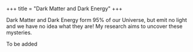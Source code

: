 +++
title = "Dark Matter and Dark Energy"
+++

Dark Matter and Dark Energy form 95% of our Universe, but emit no light and we have no idea what they are! My research aims to uncover these mysteries.

<!--more-->

To be added
